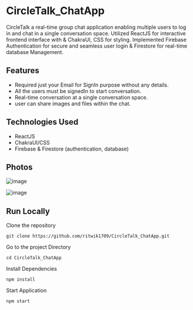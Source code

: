 # CircleTalk_ChatApp
CircleTalk a real-time group chat application enabling multiple users to log in and chat in a single conversation space. Utilized ReactJS for interactive frontend interface with & ChakraUI, CSS for styling.
Implemented Firebase Authentication for secure and seamless user login & Firestore for real-time database Management.

## Features
- Required just your Email for SignIn purpose without any details.
- All the users must be signedIn to start conversation.
- Real-time conversation at a single conversation space.
- user can share images and files within the chat.

## Technologies Used
- ReactJS
- ChakraUI/CSS
- Firebase & Firestore (authentication, database)

 ## Photos
 ![image](https://github.com/user-attachments/assets/8b3e5459-cd88-46f4-9389-9fb56eaae91b)

 
![image](https://github.com/user-attachments/assets/71469859-1e7e-4730-9b4b-6ff8e58128db)

 
## Run Locally
Clone the repository
```
git clone https://github.com/ritwik1709/CircleTalk_ChatApp.git
```
Go to the project Directory
```
cd CircleTalk_ChatApp
```
Install Dependencies
```
npm install
```

Start Application
```
npm start
```

